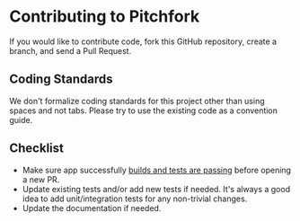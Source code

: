 # Contributing to Pitchfork

If you would like to contribute code, fork this GitHub repository, create a branch, and send a Pull Request.

## Coding Standards
We don't formalize coding standards for this project other than using spaces and not tabs. Please try to use the existing code as a convention guide.

## Checklist
* Make sure app successfully [builds and tests are passing](https://github.com/HotelsDotCom/pitchfork#build) before opening a new PR.
* Update existing tests and/or add new tests if needed. It's always a good idea to add unit/integration tests for any non-trivial changes.
* Update the documentation if needed.
